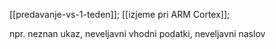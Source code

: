[[predavanje-vs-1-teden]];
[[izjeme pri ARM Cortex]];

npr. neznan ukaz, neveljavni vhodni podatki, neveljavni naslov
